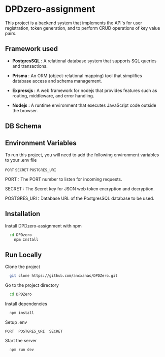 
# DPDzero-assignment

This project is a backend system that implements the API's for user registration, token generation, and to perform CRUD operations of key value pairs.
## Framework used

- **PostgresSQL** : A relational database system that supports SQL queries and transactions.

- **Prisma** : An ORM (object-relational mapping) tool that simplifies database access and schema management.

- **Expressjs** : A web framework for nodejs that provides features such as routing, middleware, and error handling.

 - **Nodejs** : A runtime environment that executes JavaScript code outside the browser.
## DB Schema


## Environment Variables

To run this project, you will need to add the following environment variables to your .env file

`PORT` `SECRET` `POSTGRES_URI` 


PORT : The PORT number to listen for incoming requests.

SECRET : The Secret key for JSON web token encryption and decryption.

POSTGRES_URI : Database URL of the PostgresSQL database to be used.
## Installation

Install DPDzero-assignment with npm

```bash
  cd DPDzero
    npm Install
```
    
## Run Locally

Clone the project

```bash
  git clone https://github.com/ancxanas/DPDZero.git
```

Go to the project directory

```bash
  cd DPDZero
```

Install dependencies

```bash
  npm install
```

Setup .env

```
PORT  POSTGRES_URI  SECRET
```

Start the server

```bash
  npm run dev
```

